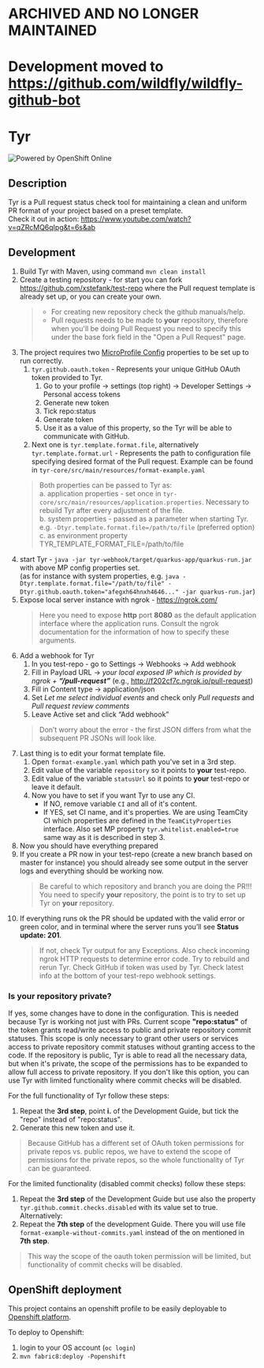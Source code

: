 # **ARCHIVED AND NO LONGER MAINTAINED**
# Development moved to https://github.com/wildfly/wildfly-github-bot


# Tyr 

![Powered by OpenShift Online](https://www.openshift.com/images/logos/powered_by_openshift.png)

## Description 

Tyr is a Pull request status check tool for maintaining a clean and uniform PR format of your project based on a preset template.\
Check it out in action: https://www.youtube.com/watch?v=qZRcMQ6qIpg&t=6s&ab

## Development

1. Build Tyr with Maven, using command `mvn clean install`
1. Create a testing repository - for start you can fork 
https://github.com/xstefank/test-repo where the Pull request template is already set up, or 
you can create your own.
    > - For creating new repository check the github manuals/help.
    > - Pull requests needs to be made to **your** repository, therefore when you'll be doing Pull Request you need to specify this 
    under the base fork field in the "Open a Pull Request" page.
1. The project requires two [MicroProfile Config](https://github.com/eclipse/microprofile-config/blob/master/spec/src/main/asciidoc/microprofile-config-spec.asciidoc) properties to be set up to run correctly.  
    1. `tyr.github.oauth.token` - Represents your unique GitHub OAuth token provided to Tyr.  
        1. Go to your profile -> settings (top right) -> Developer Settings -> Personal access tokens  
        1. Generate new token
        1. Tick repo:status
        1. Generate token
        1. Use it as a value of this property, so the Tyr will be able to communicate with GitHub.
   2. Next one is `tyr.template.format.file`, alternatively `tyr.template.format.url` - Represents the path to configuration file specifying desired format of the Pull request. Example can be found in `tyr-core/src/main/resources/format-example.yaml`
    > Both properties can be passed to Tyr as:\
        a. application properties - set once in `tyr-core/src/main/resources/application.properties`. Necessary to rebuild Tyr after every adjustment of the file.\
        b. system properties - passed as a parameter when starting Tyr. e.g. `-Dtyr.template.format.file=/path/to/file` (preferred option)\
        c. as environment property TYR_TEMPLATE_FORMAT_FILE=/path/to/file
1. start Tyr - `java -jar tyr-webhook/target/quarkus-app/quarkus-run.jar
   ` with above MP config properties set.\
   (as for instance with system properties, e.g. `java -Dtyr.template.format.file="/path/to/file" -Dtyr.github.oauth.token="afegxh64hnxh4646..." -jar quarkus-run.jar`)
1. Expose local server instance with ngrok - https://ngrok.com/
    > Here you need to expose **http** port **8080** as the default application
    interface where the application runs. Consult the ngrok documentation for the
    information of how to specify these arguments.
1. Add a webhook for Tyr
    1. In you test-repo - go to Settings -> Webhooks -> Add webhook
    1. Fill in Payload URL -> *your local exposed IP which is provided by 
    ngrok + **“/pull-request”*** (e.g., http://f202cf7c.ngrok.io/pull-request)
    1. Fill in Content type -> application/json
    1. Set *Let me select individual events* and check only *Pull requests* 
    and *Pull request review comments*
    1. Leave Active set and click “Add webhook”
    > Don’t worry about the error - the first JSON differs from what the 
    subsequent PR JSONs will look like.
1. Last thing is to edit your format template file.  
    1. Open `format-example.yaml` which path you've set in a 3rd step.
    1. Edit value of the variable `repository` so it points to __your__ test-repo.
    1. Edit value of the variable `statusUrl` so it points to __your__ test-repo or leave it default.
    1. Now you have to set if you want Tyr to use any CI. 
       * If NO, remove variable `CI` and all of it's content.
       * If YES, set CI name, and it's properties. We are using TeamCity CI which properties are defined in the `TeamCityProperties` interface. Also set MP property `tyr.whitelist.enabled=true` same way as it is described in step 3.
1. Now you should have everything prepared
1. If you create a PR now in your test-repo (create a new branch based on master for instance) 
you should already see some output in the server logs and everything should be working now.
    > Be careful to which repository and branch you are doing the PR!!! 
    You need to specify **your** repository, the point is to try to set up Tyr 
    on **your** repository.
1. If everything runs ok the PR should be updated with the valid error or 
green color, and in terminal where the server runs you’ll see
**Status update: 201**. 
   > If not, check Tyr output for any Exceptions. Also check incoming ngrok HTTP requests to determine error code. Try to rebuild and rerun Tyr. Check GitHub if token was used by Tyr. Check latest info at the bottom of your test-repo webhook settings.

### Is your repository private?
If yes, some changes have to done in the configuration. 
This is needed because Tyr is working not just with PRs. 
Current scope **"repo:status"** of the token grants read/write access to public and private repository commit statuses. 
This scope is only necessary to grant other users or services access to private repository commit statuses without granting access to the code. 
If the repository is public, Tyr is able to read all the necessary data, but when it's private, the scope of the permissions has to be expanded to allow full access to private repository.
If you don't like this option, you can use Tyr with limited functionality where commit checks will be disabled.

For the full functionality of Tyr follow these steps:
1. Repeat the **3rd step**, point **i.** of the Development Guide, but tick the "repo" instead of "repo:status".
1. Generate this new token and use it.
> Because GitHub has a different set of OAuth token permissions for private repos vs. public repos, we have to extend the scope of permissions for the private repos, so the whole functionality of Tyr can be guaranteed.

For the limited functionality (disabled commit checks) follow these steps:
1. Repeat the **3rd step** of the Development Guide but use also the property `tyr.github.commit.checks.disabled` with its value set to true.   
Alternatively:
1. Repeat the **7th step** of the development Guide. There you will use file `format-example-without-commits.yaml` instead of the on mentioned in **7th step**.
> This way the scope of the oauth token permission will be limited, but functionality of commit checks will be disabled.

## OpenShift deployment

This project contains an openshift profile to be easily deployable to
[Openshift platform](https://www.openshift.com/). 

To deploy to Openshift:

1. login to your OS account (`oc login`)
1. `mvn fabric8:deploy -Popenshift`
